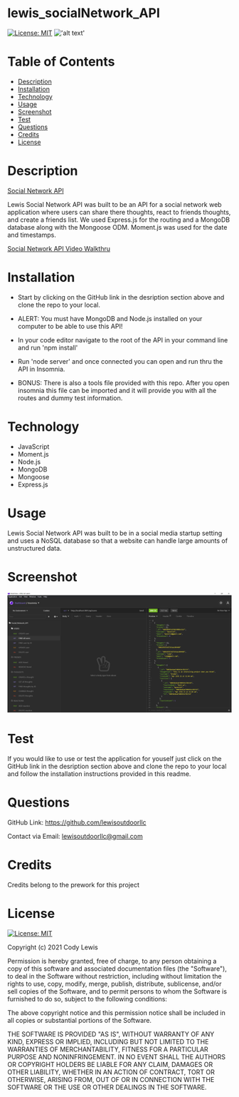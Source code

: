 # lewis_socialNetwork_API

  [![License: MIT](https://img.shields.io/badge/License-MIT-yellow.svg)](https://opensource.org/licenses/MIT) 
  !['alt text'](https://img.shields.io/badge/JavaScript-100%25-blue)
  
# Table of Contents 
  
  * [Description](#description)
  * [Installation](#installation)
  * [Technology](#technology)
  * [Usage](#usage)
  * [Screenshot](#screenshot)
  * [Test](#test)
  * [Questions](#questions)
  * [Credits](#credits)
  * [License](#license)
  
# Description
  [Social Network API](https://github.com/lewisoutdoorllc/lewis_socialNetwork_API)

 Lewis Social Network API was built to be an API for a social network web application where users can share there thoughts, react to friends thoughts, and create a friends list. We used Express.js for the routing and a MongoDB database along with the Mongoose ODM. Moment.js was used for the date and timestamps. 

  [Social Network API Video Walkthru](https://drive.google.com/file/d/1Y94Vg-X3X4IRICFg5aFIbelyOt01wqdb/view)
  
# Installation

* Start by clicking on the GitHub link in the desription section above and clone the repo to your local.
* ALERT: You must have MongoDB and Node.js installed on your computer to be able to use this API!
* In your code editor navigate to the root of the API in your command line and run 'npm install' 
* Run 'node server' and once connected you can open and run thru the API in Insomnia.    


* BONUS: There is also a tools file provided with this repo. After you open insomnia this file can be imported and it will provide you with all the routes and dummy test information. 


# Technology
  
* JavaScript
* Moment.js
* Node.js
* MongoDB
* Mongoose
* Express.js

# Usage  

Lewis Social Network API was built to be in a social media startup setting and uses a NoSQL database so that a website can handle large amounts of unstructured data.

# Screenshot
    
  ![Social Network API](/media/screenShot.png)

# Test

 If you would like to use or test the application for youself just click on the GitHub link in the desription section above and clone the repo to your local and follow the installation instructions provided in this readme.

  # Questions  

  GitHub Link: https://github.com/lewisoutdoorllc
  
  Contact via Email: lewisoutdoorllc@gmail.com

  # Credits
  Credits belong to the prework for this project

  # License
  [![License: MIT](https://img.shields.io/badge/License-MIT-yellow.svg)](https://opensource.org/licenses/MIT)
  
  Copyright (c) 2021 Cody Lewis

Permission is hereby granted, free of charge, to any person obtaining
a copy of this software and associated documentation files (the
"Software"), to deal in the Software without restriction, including
without limitation the rights to use, copy, modify, merge, publish,
distribute, sublicense, and/or sell copies of the Software, and to
permit persons to whom the Software is furnished to do so, subject to
the following conditions:

The above copyright notice and this permission notice shall be
included in all copies or substantial portions of the Software.

THE SOFTWARE IS PROVIDED "AS IS", WITHOUT WARRANTY OF ANY KIND,
EXPRESS OR IMPLIED, INCLUDING BUT NOT LIMITED TO THE WARRANTIES OF
MERCHANTABILITY, FITNESS FOR A PARTICULAR PURPOSE AND
NONINFRINGEMENT. IN NO EVENT SHALL THE AUTHORS OR COPYRIGHT HOLDERS BE
LIABLE FOR ANY CLAIM, DAMAGES OR OTHER LIABILITY, WHETHER IN AN ACTION
OF CONTRACT, TORT OR OTHERWISE, ARISING FROM, OUT OF OR IN CONNECTION
WITH THE SOFTWARE OR THE USE OR OTHER DEALINGS IN THE SOFTWARE.
    
